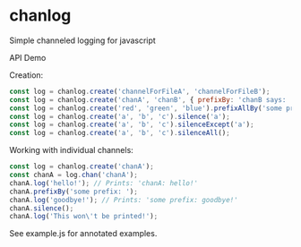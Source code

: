 # chanlog
Simple channeled logging for javascript

API Demo

Creation: 

```javascript
const log = chanlog.create('channelForFileA', 'channelForFileB');
const log = chanlog.create('chanA', 'chanB', { prefixBy: 'chanB says: ' }, 'c', 'd' { silence: true }); 
const log = chanlog.create('red', 'green', 'blue').prefixAllBy('some prefix: '); 
const log = chanlog.create('a', 'b', 'c').silence('a'); 
const log = chanlog.create('a', 'b', 'c').silenceExcept('a'); 
const log = chanlog.create('a', 'b', 'c').silenceAll(); 
```

Working with individual channels:

```javascript
const log = chanlog.create('chanA');
const chanA = log.chan('chanA');
chanA.log('hello!'); // Prints: 'chanA: hello!' 
chanA.prefixBy('some prefix: ');
chanA.log('goodbye!'); // Prints: 'some prefix: goodbye!'
chanA.silence(); 
chanA.log('This won\'t be printed!'); 
```

See example.js for annotated examples.

